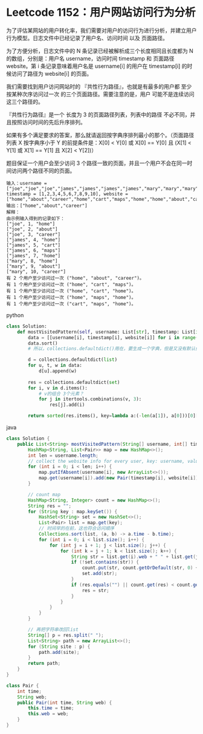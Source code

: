 # Leetcode 1152：用户网站访问行为分析

为了评估某网站的用户转化率，我们需要对用户的访问行为进行分析，并建立用户行为模型。日志文件中已经记录了用户名、访问时间 以及 页面路径。

为了方便分析，日志文件中的 N 条记录已经被解析成三个长度相同且长度都为 N 的数组，分别是：用户名 username，访问时间 timestamp 和 页面路径 website。第 i 条记录意味着用户名是 username[i] 的用户在 timestamp[i] 的时候访问了路径为 website[i] 的页面。

我们需要找到用户访问网站时的 『共性行为路径』，也就是有最多的用户都 至少按某种次序访问过一次 的三个页面路径。需要注意的是，用户 可能不是连续访问 这三个路径的。

『共性行为路径』是一个 长度为 3 的页面路径列表，列表中的路径 不必不同，并且按照访问时间的先后升序排列。

如果有多个满足要求的答案，那么就请返回按字典序排列最小的那个。（页面路径列表 X 按字典序小于 Y 的前提条件是：X[0] < Y[0] 或 X[0] == Y[0] 且 (X[1] < Y[1] 或 X[1] == Y[1] 且 X[2] < Y[2])）

题目保证一个用户会至少访问 3 个路径一致的页面，并且一个用户不会在同一时间访问两个路径不同的页面。
```
输入：username = ["joe","joe","joe","james","james","james","james","mary","mary","mary"], timestamp = [1,2,3,4,5,6,7,8,9,10], website = ["home","about","career","home","cart","maps","home","home","about","career"]
输出：["home","about","career"]
解释：
由示例输入得到的记录如下：
["joe", 1, "home"]
["joe", 2, "about"]
["joe", 3, "career"]
["james", 4, "home"]
["james", 5, "cart"]
["james", 6, "maps"]
["james", 7, "home"]
["mary", 8, "home"]
["mary", 9, "about"]
["mary", 10, "career"]
有 2 个用户至少访问过一次 ("home", "about", "career")。
有 1 个用户至少访问过一次 ("home", "cart", "maps")。
有 1 个用户至少访问过一次 ("home", "cart", "home")。
有 1 个用户至少访问过一次 ("home", "maps", "home")。
有 1 个用户至少访问过一次 ("cart", "maps", "home")。

```

python
```python
class Solution:
    def mostVisitedPattern(self, username: List[str], timestamp: List[int], website: List[str]) -> List[str]:
        data = [[username[i], timestamp[i], website[i]] for i in range(len(username))]
        data.sort()
        # 所以，collections.defaultdict()用在，要生成一个字典，但是又没有默认值的情况，可以使用它来生成一个默认值，而不发生keyerror报错。

        d = collections.defaultdict(list)
        for u, t, w in data:
            d[u].append(w)
        
        res = collections.defaultdict(set)
        for i, v in d.items():
            # v的组合 3个元素？
            for j in itertools.combinations(v, 3):
                res[j].add(i)

        return sorted(res.items(), key=lambda a:(-len(a[1]), a[0]))[0][0]
```

java
```java
class Solution {
    public List<String> mostVisitedPattern(String[] username, int[] timestamp, String[] website) {
        HashMap<String, List<Pair>> map = new HashMap<>();
        int len = username.length;
        // collect the website info for every user, key: username, value: (timestamp, website)
        for (int i = 0; i < len; i++) {
            map.putIfAbsent(username[i], new ArrayList<>());
            map.get(username[i]).add(new Pair(timestamp[i], website[i]));
        }

        // count map
        HashMap<String, Integer> count = new HashMap<>();
        String res = "";
        for (String key : map.keySet()) {
            HashSet<String> set = new HashSet<>();
            List<Pair> list = map.get(key);
            // 时间早的在前，这也符合访问顺序
            Collections.sort(list, (a, b) -> a.time - b.time);
            for (int i = 0; i < list.size(); i++) {
                for (int j = i + 1; j < list.size(); j++) {
                    for (int k = j + 1; k < list.size(); k++) {
                        String str = list.get(i).web + " " + list.get(j).web + " " + list.get(k).web;
                        if (!set.contains(str)) {
                            count.put(str, count.getOrDefault(str, 0) + 1);
                            set.add(str);
                        }
                        if (res.equals("") || count.get(res) < count.get(str) || (count.get(res) == count.get(str) && res.compareTo(str) > 0)) {
                            res = str;
                        }
                    }
                }
            }
        }

        // 再把字符串改回list
        String[] p = res.split(" ");
        List<String> path = new ArrayList<>();
        for (String site : p) {
            path.add(site);
        }
        return path;
    }
}

class Pair {
    int time;
    String web;
    public Pair(int time, String web) {
        this.time = time;
        this.web = web;
    }
}
```